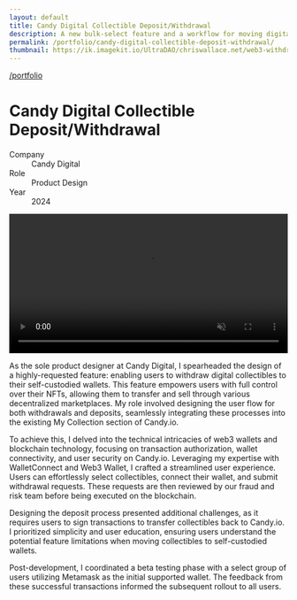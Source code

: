 ```yaml
---
layout: default
title: Candy Digital Collectible Deposit/Withdrawal
description: A new bulk-select feature and a workflow for moving digital collectibles between self-custodied and institutional-custodied wallets.
permalink: /portfolio/candy-digital-collectible-deposit-withdrawal/
thumbnail: https://ik.imagekit.io/UltraDAO/chriswallace.net/web3-withdrawal-thumbnail.png
---
```


<div class="portfolio-group-heading">
  <a class="back fade-in-element" href="/portfolio">/portfolio</a>
  <h1 class="fade-in-element mb-3">Candy Digital Collectible Deposit/Withdrawal</h1>
  <dl class="project-list fade-in-element">
    <div>
      <dt>Company</dt>
      <dd>Candy Digital</dd>
    </div>
    <div>
      <dt>Role</dt>
      <dd>Product Design</dd>
    </div>
    <div>
      <dt>Year</dt>
      <dd>2024</dd>
    </div>
  </dl>
</div>

<div class="fade-in-element content-container-wo !py-0 mb-12">
  <div class="flex flex-col py-3 bg-black">
    <div class="zoomable max-h-[500px] mx-auto">
        <div class="video-player">
            <video id="portfolioVideo" data-type="video" width="100%" controls muted playsinline autoplay loop loading="lazy"  class="max-h-full max-w-full">
                <source src="/assets/video/withdrawal-deposit.mp4" type="video/mp4">
                Your browser does not support HTML5 video.
            </video>
        </div>
    </div>
  </div>
</div>

<div class="content-container !py-0">
  <p class="fade-in-element">As the sole product designer at Candy Digital, I spearheaded the design of a highly-requested feature: enabling users to withdraw digital collectibles to their self-custodied wallets. This feature empowers users with full control over their NFTs, allowing them to transfer and sell through various decentralized marketplaces. My role involved designing the user flow for both withdrawals and deposits, seamlessly integrating these processes into the existing My Collection section of Candy.io.</p>

  <p class="fade-in-element">To achieve this, I delved into the technical intricacies of web3 wallets and blockchain technology, focusing on transaction authorization, wallet connectivity, and user security on Candy.io. Leveraging my expertise with WalletConnect and Web3 Wallet, I crafted a streamlined user experience. Users can effortlessly select collectibles, connect their wallet, and submit withdrawal requests. These requests are then reviewed by our fraud and risk team before being executed on the blockchain.</p>

  <p class="fade-in-element">Designing the deposit process presented additional challenges, as it requires users to sign transactions to transfer collectibles back to Candy.io. I prioritized simplicity and user education, ensuring users understand the potential feature limitations when moving collectibles to self-custodied wallets.</p>

  <p class="fade-in-element">Post-development, I coordinated a beta testing phase with a select group of users utilizing Metamask as the initial supported wallet. The feedback from these successful transactions informed the subsequent rollout to all users.</p>
</div>
